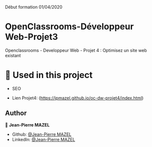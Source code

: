 Début formation 01/04/2020
# OpenClassrooms-Développeur Web-Projet3
Openclassrooms - Developpeur Web - Projet 4 : Optimisez un site web existant
# 🔨 Used in this project

* SEO


* Lien Projet4: (https://jpmazel.github.io/oc-dw-projet4/index.html)





## Author

👤 **Jean-Pierre MAZEL**

* Github: [@Jean-Pierre MAZEL](https://github.com/jpmazel)
* LinkedIn: [@Jean-Pierre MAZEL](https://www.linkedin.com/in/jeanpierremazel/)